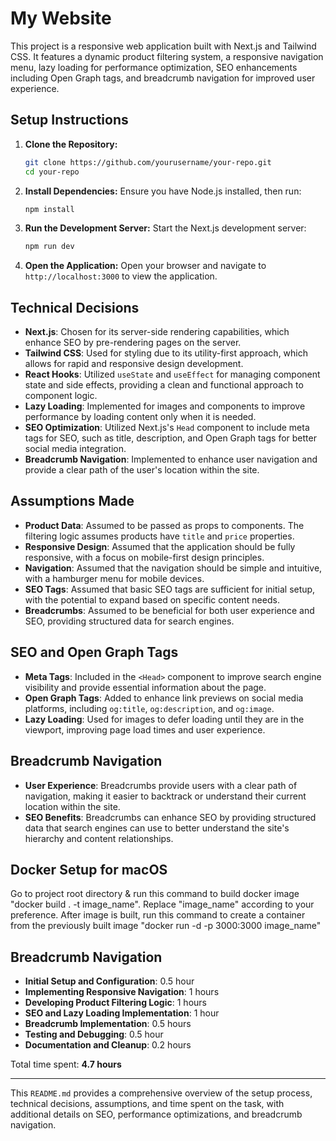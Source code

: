 # My Website

This project is a responsive web application built with Next.js and Tailwind CSS. It features a dynamic product filtering system, a responsive navigation menu, lazy loading for performance optimization, SEO enhancements including Open Graph tags, and breadcrumb navigation for improved user experience.

## Setup Instructions

1. **Clone the Repository:**
   ```bash
   git clone https://github.com/yourusername/your-repo.git
   cd your-repo
   ```

2. **Install Dependencies:**
   Ensure you have Node.js installed, then run:
   ```bash
   npm install
   ```

3. **Run the Development Server:**
   Start the Next.js development server:
   ```bash
   npm run dev
   ```

4. **Open the Application:**
   Open your browser and navigate to `http://localhost:3000` to view the application.

## Technical Decisions

- **Next.js**: Chosen for its server-side rendering capabilities, which enhance SEO by pre-rendering pages on the server.
- **Tailwind CSS**: Used for styling due to its utility-first approach, which allows for rapid and responsive design development.
- **React Hooks**: Utilized `useState` and `useEffect` for managing component state and side effects, providing a clean and functional approach to component logic.
- **Lazy Loading**: Implemented for images and components to improve performance by loading content only when it is needed.
- **SEO Optimization**: Utilized Next.js's `Head` component to include meta tags for SEO, such as title, description, and Open Graph tags for better social media integration.
- **Breadcrumb Navigation**: Implemented to enhance user navigation and provide a clear path of the user's location within the site.

## Assumptions Made

- **Product Data**: Assumed to be passed as props to components. The filtering logic assumes products have `title` and `price` properties.
- **Responsive Design**: Assumed that the application should be fully responsive, with a focus on mobile-first design principles.
- **Navigation**: Assumed that the navigation should be simple and intuitive, with a hamburger menu for mobile devices.
- **SEO Tags**: Assumed that basic SEO tags are sufficient for initial setup, with the potential to expand based on specific content needs.
- **Breadcrumbs**: Assumed to be beneficial for both user experience and SEO, providing structured data for search engines.

## SEO and Open Graph Tags

- **Meta Tags**: Included in the `<Head>` component to improve search engine visibility and provide essential information about the page.
- **Open Graph Tags**: Added to enhance link previews on social media platforms, including `og:title`, `og:description`, and `og:image`.
- **Lazy Loading**: Used for images to defer loading until they are in the viewport, improving page load times and user experience.

## Breadcrumb Navigation

- **User Experience**: Breadcrumbs provide users with a clear path of navigation, making it easier to backtrack or understand their current location within the site.
- **SEO Benefits**: Breadcrumbs can enhance SEO by providing structured data that search engines can use to better understand the site's hierarchy and content relationships.

## Docker Setup for macOS
Go to project root directory & run this command to build docker image "docker build . -t image_name". Replace "image_name" according to your preference.
After image is built, run this command to create a container from the previously built image "docker run -d -p 3000:3000 image_name"

## Breadcrumb Navigation

- **Initial Setup and Configuration**: 0.5 hour
- **Implementing Responsive Navigation**: 1 hours
- **Developing Product Filtering Logic**: 1 hours
- **SEO and Lazy Loading Implementation**: 1 hour
- **Breadcrumb Implementation**: 0.5 hours
- **Testing and Debugging**: 0.5 hour
- **Documentation and Cleanup**: 0.2 hours

Total time spent: **4.7 hours**

---

This `README.md` provides a comprehensive overview of the setup process, technical decisions, assumptions, and time spent on the task, with additional details on SEO, performance optimizations, and breadcrumb navigation.